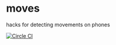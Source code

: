 # moves
hacks for detecting movements on phones

[![Circle CI](https://circleci.com/gh/benfoxall/moves/tree/gh-pages.svg?style=svg)](https://circleci.com/gh/benfoxall/moves/tree/gh-pages)

